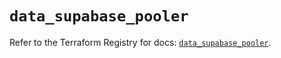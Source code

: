 # `data_supabase_pooler`

Refer to the Terraform Registry for docs: [`data_supabase_pooler`](https://registry.terraform.io/providers/supabase/supabase/1.5.1/docs/data-sources/pooler).
